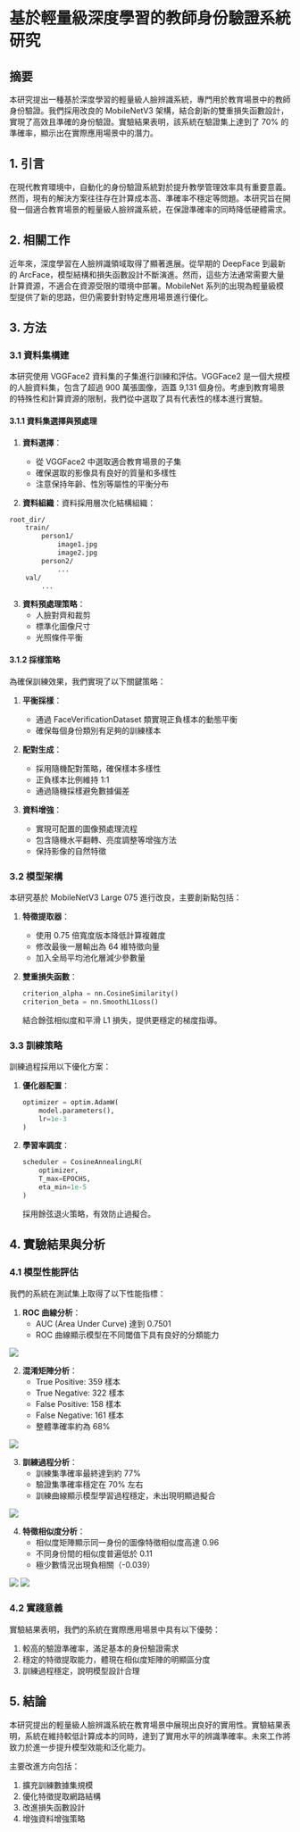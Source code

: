 # 基於輕量級深度學習的教師身份驗證系統研究

## 摘要

本研究提出一種基於深度學習的輕量級人臉辨識系統，專門用於教育場景中的教師身份驗證。我們採用改良的 MobileNetV3 架構，結合創新的雙重損失函數設計，實現了高效且準確的身份驗證。實驗結果表明，該系統在驗證集上達到了 70% 的準確率，顯示出在實際應用場景中的潛力。

## 1. 引言

在現代教育環境中，自動化的身份驗證系統對於提升教學管理效率具有重要意義。然而，現有的解決方案往往存在計算成本高、準確率不穩定等問題。本研究旨在開發一個適合教育場景的輕量級人臉辨識系統，在保證準確率的同時降低硬體需求。

## 2. 相關工作

近年來，深度學習在人臉辨識領域取得了顯著進展。從早期的 DeepFace 到最新的 ArcFace，模型結構和損失函數設計不斷演進。然而，這些方法通常需要大量計算資源，不適合在資源受限的環境中部署。MobileNet 系列的出現為輕量級模型提供了新的思路，但仍需要針對特定應用場景進行優化。

## 3. 方法

### 3.1 資料集構建

本研究使用 VGGFace2 資料集的子集進行訓練和評估。VGGFace2 是一個大規模的人臉資料集，包含了超過 900 萬張圖像，涵蓋 9,131 個身份。考慮到教育場景的特殊性和計算資源的限制，我們從中選取了具有代表性的樣本進行實驗。

#### 3.1.1 資料集選擇與預處理

1. **資料選擇**：
   - 從 VGGFace2 中選取適合教育場景的子集
   - 確保選取的影像具有良好的質量和多樣性
   - 注意保持年齡、性別等屬性的平衡分布

2. **資料組織**：資料採用層次化結構組織：

```bash
root_dir/
    train/
        person1/
            image1.jpg
            image2.jpg
        person2/
            ...
    val/
        ...
```

3. **資料預處理策略**：
   - 人臉對齊和裁剪
   - 標準化圖像尺寸
   - 光照條件平衡

#### 3.1.2 採樣策略

為確保訓練效果，我們實現了以下關鍵策略：

1. **平衡採樣**：
   - 通過 FaceVerificationDataset 類實現正負樣本的動態平衡
   - 確保每個身份類別有足夠的訓練樣本

2. **配對生成**：
   - 採用隨機配對策略，確保樣本多樣性
   - 正負樣本比例維持 1:1
   - 通過隨機採樣避免數據偏差

3. **資料增強**：
   - 實現可配置的圖像預處理流程
   - 包含隨機水平翻轉、亮度調整等增強方法
   - 保持影像的自然特徵

### 3.2 模型架構

本研究基於 MobileNetV3 Large 075 進行改良，主要創新點包括：

1. **特徵提取器**：
   - 使用 0.75 倍寬度版本降低計算複雜度
   - 修改最後一層輸出為 64 維特徵向量
   - 加入全局平均池化層減少參數量

2. **雙重損失函數**：
   ```python
   criterion_alpha = nn.CosineSimilarity()
   criterion_beta = nn.SmoothL1Loss()
   ```
   結合餘弦相似度和平滑 L1 損失，提供更穩定的梯度指導。

### 3.3 訓練策略

訓練過程採用以下優化方案：

1. **優化器配置**：
   ```python
   optimizer = optim.AdamW(
       model.parameters(),
       lr=1e-3
   )
   ```

2. **學習率調度**：
   ```python
   scheduler = CosineAnnealingLR(
       optimizer,
       T_max=EPOCHS,
       eta_min=1e-5
   )
   ```
   採用餘弦退火策略，有效防止過擬合。

## 4. 實驗結果與分析

### 4.1 模型性能評估

我們的系統在測試集上取得了以下性能指標：

1. **ROC 曲線分析**：
   - AUC (Area Under Curve) 達到 0.7501
   - ROC 曲線顯示模型在不同閾值下具有良好的分類能力

![](../assets/圖像/id_verification/face/exp_data/roc_curve.png)

2. **混淆矩陣分析**：
   - True Positive: 359 樣本
   - True Negative: 322 樣本
   - False Positive: 158 樣本
   - False Negative: 161 樣本
   - 整體準確率約為 68%

![](../assets/圖像/id_verification/face/exp_data/val_cm.png)

3. **訓練過程分析**：
   - 訓練集準確率最終達到約 77%
   - 驗證集準確率穩定在 70% 左右
   - 訓練曲線顯示模型學習過程穩定，未出現明顯過擬合

![](../assets/圖像/id_verification/face/exp_data/accuracy.png)

4. **特徵相似度分析**：
   - 相似度矩陣顯示同一身份的圖像特徵相似度高達 0.96
   - 不同身份間的相似度普遍低於 0.11
   - 極少數情況出現負相關（-0.039）

![](../assets/圖像/id_verification/face/exp_data/example_img.png)
![](../assets/圖像/id_verification/face/exp_data/cross_compare.png)

### 4.2 實踐意義

實驗結果表明，我們的系統在實際應用場景中具有以下優勢：

1. 較高的驗證準確率，滿足基本的身份驗證需求
2. 穩定的特徵提取能力，體現在相似度矩陣的明顯區分度
3. 訓練過程穩定，說明模型設計合理

## 5. 結論

本研究提出的輕量級人臉辨識系統在教育場景中展現出良好的實用性。實驗結果表明，系統在維持較低計算成本的同時，達到了實用水平的辨識準確率。未來工作將致力於進一步提升模型效能和泛化能力。

主要改進方向包括：

1. 擴充訓練數據集規模
2. 優化特徵提取網路結構
3. 改進損失函數設計
4. 增強資料增強策略
